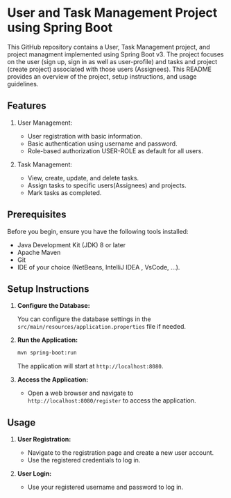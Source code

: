 # User and Task Management Project using Spring Boot

This GitHub repository contains a User, Task Management project, and project managment implemented using Spring Boot v3. 
The project focuses on the user (sign up, sign in as well as user-profile) and tasks and project (create project) associated with those users (Assignees). This README provides an overview of the project, setup instructions, and usage guidelines.

## Features

1. User Management:
   - User registration with basic information.
   - Basic authentication using username and password.
   - Role-based authorization USER-ROLE as default for all users.

2. Task Management:
   - View, create, update, and delete tasks.
   - Assign tasks to specific users(Assignees) and projects.
   - Mark tasks as completed.

## Prerequisites

Before you begin, ensure you have the following tools installed:

- Java Development Kit (JDK) 8 or later
- Apache Maven
- Git
- IDE of your choice (NetBeans, IntelliJ IDEA , VsCode, ...).

## Setup Instructions


1. **Configure the Database:**

   You can configure the database settings in the `src/main/resources/application.properties` file if needed.

2. **Run the Application:**

   ```bash
   mvn spring-boot:run
   ```

   The application will start at `http://localhost:8080`.

6. **Access the Application:**

   - Open a web browser and navigate to `http://localhost:8080/register` to access the application.

## Usage

1. **User Registration:**

   - Navigate to the registration page and create a new user account.
   - Use the registered credentials to log in.

2. **User Login:**

   - Use your registered username and password to log in.
